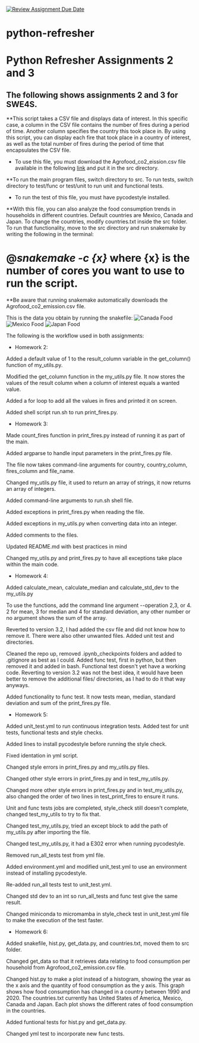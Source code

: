 [![Review Assignment Due Date](https://classroom.github.com/assets/deadline-readme-button-24ddc0f5d75046c5622901739e7c5dd533143b0c8e959d652212380cedb1ea36.svg)](https://classroom.github.com/a/oQi7O4AA)
# python-refresher

# Python Refresher Assignments 2 and 3
## The following shows assignments 2 and 3 for SWE4S. 
**This script takes a CSV file and displays data of interest. In this specific case, a column in the CSV file contains the number of fires during a period of time. Another column specifies the country this took place in. By using this script, you can display each fire that took place in a country of interest, as well as the total number of fires during the period of time that encapsulates the CSV file.

* To use this file, you must download the Agrofood_co2_eission.csv file available in the following [link](https://drive.google.com/file/d/1Wytf3ryf9EtOwaloms8HEzLG0yjtRqxr/view?usp=drive_link) and put it in the src directory.


**To run the main program files, switch directory to src. To run tests, switch directory to test/func or test/unit to run unit and functional tests.

* To run the test of this file, you must have pycodestyle installed.




**With this file, you can also analyze the food consumption trends in households in different countries. Default countries are Mexico, Canada and Japan. To change the countries, modify countries.txt inside the src folder. To run that functionality, move to the src directory and run snakemake by writing the following in the terminal:

# @_snakemake -c {x}_ where {x} is the number of cores you want to use to run the script.

**Be aware that running snakemake automatically downloads the Agrofood_co2_emission.csv file. 

This is the data you obtain by running the snakefile:
![Canada Food](doc/Canada.png?raw=true "Canada Food Consumption")
![Mexico Food](doc/Mexico.png?raw=true "Mexico Food Consumption")
![Japan Food](doc/Japan.png?raw=true "Japan Food Consumption")




The following is the workflow used in both assignments:


- Homework 2:

Added a default value of 1 to the result_column variable in the get_column() function of my_utils.py.

Modified the get_column function in the my_utils.py file. It now stores the values of the result column when a column of interest equals a wanted value.

Added a for loop to add all the values in fires and printed it on screen. 

Added shell script run.sh to run print_fires.py.



- Homework 3:

Made count_fires function in print_fires.py instead of running it as part of the main.

Added argparse to handle input parameters in the print_fires.py file.

The file now takes command-line arguments for country, country_column, fires_column and file_name.

Changed my_utils.py file, it used to return an array of strings, it now returns an array of integers.

Added command-line arguments to run.sh shell file.

Added exceptions in print_fires.py when reading the file.

Added exceptions in my_utils.py when converting data into an integer.

Added comments to the files.

Updated README.md with best practices in mind

Changed my_utils.py and print_fires.py to have all exceptions take place within the main code.



- Homework 4:

Added calculate_mean, calculate_median and calculate_std_dev to the my_utils.py

To use the functions, add the command line argument --operation 2,3, or 4. 
2 for mean, 3 for median and 4 for standard deviation, any other number or no argument shows the sum of the array.

Reverted to version 3.2, I had added the csv file and did not know how to remove it. There were also other unwanted files.
Added unit test and directories.

Cleaned the repo up, removed .ipynb_checkpoints folders and added to .gitignore as best as I could.
Added func test, first in python, but then removed it and added in bash. Functional test doesn't yet have a working code.
Reverting to version 3.2 was not the best idea, it would have been better to remove the additional files/ directories, as I had to do it that way anyways.

Added functionality to func test. It now tests mean, median, standard deviation and sum of the print_fires.py file.


- Homework 5:

Added unit_test.yml to run continuous integration tests. Added test for unit tests, functional tests and style checks. 

Added lines to install pycodestyle before running the style check.

Fixed identation in yml script.

Changed style errors in print_fires.py and my_utils.py files.

Changed other style errors in print_fires.py and in test_my_utils.py.

Changed more other style errors in print_fires.py and in test_my_utils.py, also changed the order of two lines in test_print_fires to ensure it runs.

Unit and func tests jobs are completed, style_check still doesn't complete, changed test_my_utils to try to fix that.

Changed test_my_utils.py, tried an except block to add the path of my_utils.py after importing the file.

Changed test_my_utils.py, it had a E302 error when running pycodestyle.

Removed run_all_tests test from yml file.

Added environment.yml and modified unit_test.yml to use an environment instead of installing pycodestyle.

Re-added run_all tests test to unit_test.yml.

Changed std dev to an int so run_all_tests and func test give the same result.

Changed miniconda to micromamba in style_check test in unit_test.yml file to make the execution of the test faster.


- Homework 6:

Added snakefile, hist.py, get_data.py, and countries.txt, moved them to src folder.

Changed get_data so that it retrieves data relating to food consumption per household from Agrofood_co2_emission.csv file.

Changed hist.py to make a plot instead of a histogram, showing the year as the x axis and the quantity of food consumption as the y axis. This graph shows how food consumption has changed in a country between 1990 and 2020. The countries.txt currently has United States of America, Mexico, Canada and Japan. Each plot shows the different rates of food consumption in the countries.

Added funtional tests for hist.py and get_data.py.

Changed yml test to incorporate new func tests.